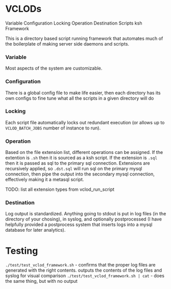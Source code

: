 # VCLODs
Variable Configuration Locking Operation Destination Scripts ksh Framework

This is a directory based script running framework that automates much of the boilerplate of making server side daemons and scripts. 

### Variable 
Most aspects of the system are customizable. 

### Configuration 
There is a global config file to make life easier, then each directory has its own configs to fine tune what all the scripts in a given directory will do

### Locking
Each script file automatically locks out redundant execution (or allows up to `VCLOD_BATCH_JOBS` number of instance to run). 

### Operation
Based on the file extension list, different operations can be assigned. If the extention is `.sh` then it is sourced as a ksh script. If the extension is `.sql` then it is passed as sql to the primary sql connection. Extensions are recursively applied, so `.dst.sql` will run sql on the primary mysql connection, then pipe the output into the secondary mysql connection, effectively making it a metasql script. 

TODO: list all extension types from vclod_run_script

### Destination 
Log output is standardized. Anything going to stdout is put in log files (in the directory of your chosing), in syslog, and optionally postprocessed (I have helpfully provided a postprocess system that inserts logs into a mysql database for later analytics). 

# Testing

`./test/test_vclod_framework.sh` - confirms that the proper log files are generated with the right contents. outputs the contents of the log files and syslog for visual comparison
`./test/test_vclod_framework.sh | cat` - does the same thing, but with no output
